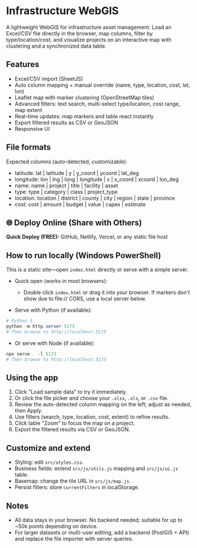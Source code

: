 # Infrastructure WebGIS

A lightweight WebGIS for infrastructure asset management. Load an Excel/CSV file directly in the browser, map columns, filter by type/location/cost, and visualize projects on an interactive map with clustering and a synchronized data table.

## Features
- Excel/CSV import (SheetJS)
- Auto column mapping + manual override (name, type, location, cost, lat, lon)
- Leaflet map with marker clustering (OpenStreetMap tiles)
- Advanced filters: text search, multi-select type/location, cost range, map extent
- Real-time updates: map markers and table react instantly
- Export filtered results as CSV or GeoJSON
- Responsive UI

## File formats
Expected columns (auto-detected, customizable):
- latitude: lat | latitude | y | y_coord | ycoord | lat_deg
- longitude: lon | lng | long | longitude | x | x_coord | xcoord | lon_deg
- name: name | project | title | facility | asset
- type: type | category | class | project_type
- location: location | district | county | city | region | state | province
- cost: cost | amount | budget | value | capex | estimate

## 🌐 Deploy Online (Share with Others)

**Quick Deploy (FREE):**
GitHub, Netlify, Vercel, or any static file host

## How to run locally (Windows PowerShell)
This is a static site—open `index.html` directly or serve with a simple server.

- Quick open (works in most browsers):
  - Double click `index.html` or drag it into your browser. If markers don't show due to file:// CORS, use a local server below.

- Serve with Python (if available):
```powershell
# Python 3
python -m http.server 5173
# Then browse to http://localhost:5173
```

- Or serve with Node (if available):
```powershell
npx serve . -l 5173
# Then browse to http://localhost:5173
```

## Using the app
1. Click "Load sample data" to try it immediately.
2. Or click the file picker and choose your `.xlsx`, `.xls`, or `.csv` file.
3. Review the auto-detected column mapping on the left; adjust as needed, then Apply.
4. Use filters (search, type, location, cost, extent) to refine results.
5. Click table "Zoom" to focus the map on a project.
6. Export the filtered results via CSV or GeoJSON.

## Customize and extend
- Styling: edit `src/styles.css`.
- Business fields: extend `src/js/utils.js` mapping and `src/js/ui.js` table.
- Basemap: change the tile URL in `src/js/map.js`.
- Persist filters: store `currentFilters` in localStorage.

## Notes
- All data stays in your browser. No backend needed; suitable for up to ~50k points depending on device.
- For larger datasets or multi-user editing, add a backend (PostGIS + API) and replace the file importer with server queries.

